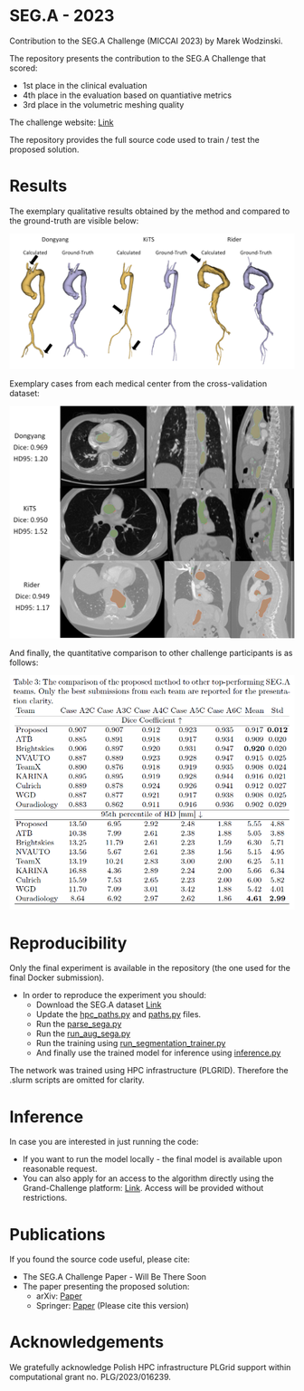 # SEG.A - 2023
Contribution to the SEG.A Challenge (MICCAI 2023) by Marek Wodzinski.

The repository presents the contribution to the SEG.A Challenge that scored:
   * 1st place in the clinical evaluation
   * 4th place in the evaluation based on quantiative metrics
   * 3rd place in the volumetric meshing quality

The challenge website: [Link](https://multicenteraorta.grand-challenge.org/multicenteraorta/)

The repository provides the full source code used to train / test the proposed solution.

# Results
The exemplary qualitative results obtained by the method and compared to the ground-truth are visible below:

![Mesh Visualization](./figures/visualization.png)

Exemplary cases from each medical center from the cross-validation dataset:

![Volumetric Visualization](./figures/results2.png)

And finally, the quantitative comparison to other challenge participants is as follows:

![Results](./figures/results.PNG)

# Reproducibility

Only the final experiment is available in the repository (the one used for the final Docker submission).

* In order to reproduce the experiment you should:
    * Download the SEG.A dataset [Link](https://multicenteraorta.grand-challenge.org/data/)
    * Update the [hpc_paths.py](./src/paths/hpc_paths.py) and [paths.py](./src/paths/paths.py) files.
    * Run the [parse_sega.py](./src/parsers/parse_sega.py)
    * Run the [run_aug_sega.py](./src/parsers/run_aug_sega.py)
    * Run the training using [run_segmentation_trainer.py](./src/runners/run_segmentation_trainer.py)
    * And finally use the trained model for inference using [inference.py](./src/inference/inference_sega.py)

The network was trained using HPC infrastructure (PLGRID). Therefore the .slurm scripts are omitted for clarity.

# Inference 

In case you are interested in just running the code:
* If you want to run the model locally - the final model is available upon reasonable request.
* You can also apply for an access to the algorithm directly using the Grand-Challenge platform: [Link](https://grand-challenge.org/algorithms/sega_mw/). Access will be provided without restrictions.

# Publications

If you found the source code useful, please cite:
 * The SEG.A Challenge Paper - Will Be There Soon
 * The paper presenting the proposed solution:
      * arXiv: [Paper](https://arxiv.org/abs/2310.15827)
      * Springer: [Paper](https://link.springer.com/chapter/10.1007/978-3-031-53241-2_4) (Please cite this version)

# Acknowledgements

We gratefully acknowledge Polish HPC infrastructure PLGrid support within computational grant no. PLG/2023/016239.
